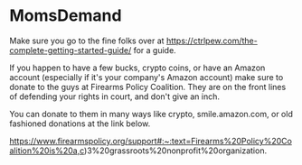 # MomsDemand

Make sure you go to the fine folks over at https://ctrlpew.com/the-complete-getting-started-guide/ for a guide.

If you happen to have a few bucks, crypto coins, or have an Amazon account (especially if it's your company's Amazon account)
make sure to donate to the guys at Firearms Policy Coalition.  They are on the front lines of defending your rights in court, and don't give an inch.

You can donate to them in many ways like crypto, smile.amazon.com, or old fashioned donations at the link below.

https://www.firearmspolicy.org/support#:~:text=Firearms%20Policy%20Coalition%20is%20a,c)3%20grassroots%20nonprofit%20organization.



